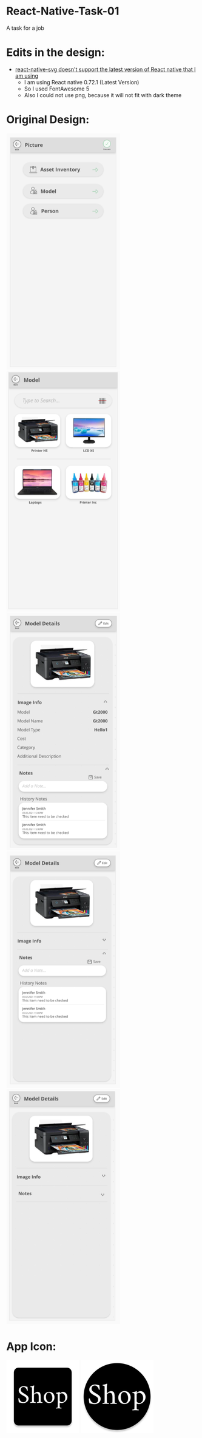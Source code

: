 # React-Native-Task-01

A task for a job

# Edits in the design:

- [react-native-svg doesn't support the latest version of React native that I am using](https://github.com/software-mansion/react-native-svg#supported-react-native-versions)
  - I am using React native 0.72.1 (Latest Version)
  - So I used FontAwesome 5
  - Also I could not use png, because it will not fit with dark theme

# Original Design:

<img src="./media/Original%20Design/1.png" width=300>

<img src="./media/Original%20Design/2.png" width=300>

<img src="./media/Original%20Design/3.png" width=300>

<img src="./media/Original%20Design/4.png" width=300>

<img src="./media/Original%20Design/5.png" width=300>

# App Icon:

<img src="./media/AppIcon/icon.png">
<img src="./media/AppIcon/icon2.png">
